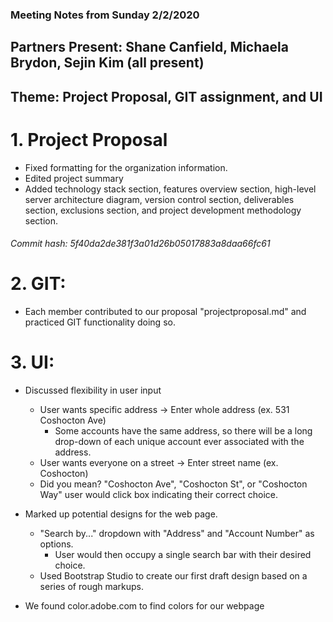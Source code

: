### Meeting Notes from Sunday 2/2/2020
## Partners Present: Shane Canfield, Michaela Brydon, Sejin Kim (all present)

## Theme: Project Proposal, GIT assignment, and UI

# 1. Project Proposal
- Fixed formatting for the organization information.
- Edited project summary
- Added technology stack section, features overview section, high-level server architecture diagram, version control section, deliverables section, exclusions section, and project development methodology section.

###### Commit hash: 5f40da2de381f3a01d26b05017883a8daa66fc61

# 2. GIT:
- Each member contributed to our proposal "projectproposal.md" and practiced GIT functionality doing so.

# 3. UI:
- Discussed flexibility in user input
	- User wants specific address -> Enter whole address (ex. 531 Coshocton Ave)
		- Some accounts have the same address, so there will be a long drop-down of each unique account ever associated with the address.
	- User wants everyone on a street -> Enter street name (ex. Coshocton)
    - Did you mean? "Coshocton Ave", "Coshocton St", or "Coshocton Way" user would click box indicating their correct choice.

- Marked up potential designs for the web page.
  - "Search by..." dropdown with "Address" and "Account Number" as options.
    - User would then occupy a single search bar with their desired choice.
  - Used Bootstrap Studio to create our first draft design based on a series of rough markups.

- We found color.adobe.com to find colors for our webpage
